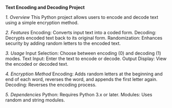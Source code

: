 **********Text Encoding and Decoding Project**********


_1. Overview_
	This Python project allows users to encode and decode text using a simple encryption method.

_2. Features_ 
	Encoding: Converts input text into a coded form.
	Decoding: Decrypts encoded text back to its original form.
	Randomization: Enhances security by adding random letters to the encoded text.

_3. Usage_
	Input Selection: Choose between encoding (0) and decoding (1) modes.
	Text Input: Enter the text to encode or decode.
	Output Display: View the encoded or decoded text.
 
_4. Encryption Method_
	Encoding: Adds random letters at the beginning and end of each word, reverses the word, and appends the first letter again.
	Decoding: Reverses the encoding process.
 
_5. Dependencies_
	Python: Requires Python 3.x or later.
	Modules: Uses random and string modules.
